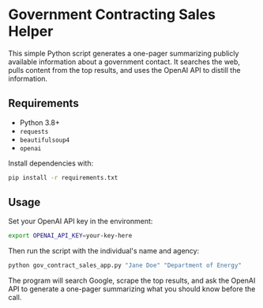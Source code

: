 # Government Contracting Sales Helper

This simple Python script generates a one-pager summarizing publicly available information about a government contact. It searches the web, pulls content from the top results, and uses the OpenAI API to distill the information.

## Requirements

- Python 3.8+
- `requests`
- `beautifulsoup4`
- `openai`

Install dependencies with:

```bash
pip install -r requirements.txt
```

## Usage

Set your OpenAI API key in the environment:

```bash
export OPENAI_API_KEY=your-key-here
```

Then run the script with the individual's name and agency:

```bash
python gov_contract_sales_app.py "Jane Doe" "Department of Energy"
```

The program will search Google, scrape the top results, and ask the OpenAI API to generate a one-pager summarizing what you should know before the call.
